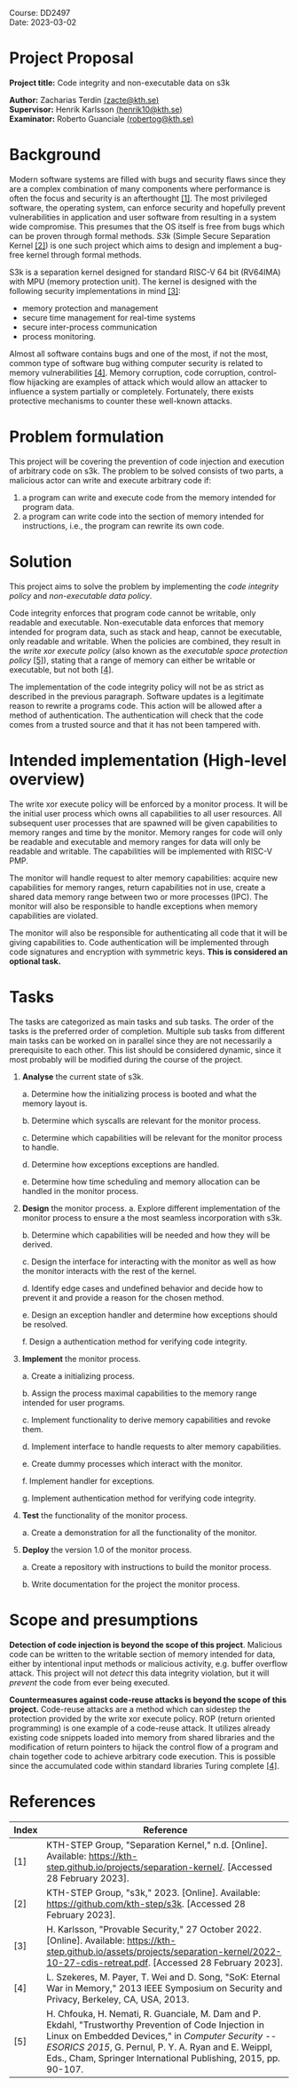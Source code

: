 Course: DD2497  
Date: 2023-03-02

# Project Proposal

**Project title:** Code integrity and non-executable data on s3k

**Author:** Zacharias Terdin [(zacte@kth.se)](mailto:zacte@kth.se)  
**Supervisor:** Henrik Karlsson [(henrik10@kth.se)](mailto:henrik10@kth.se)  
**Examinator:** Roberto Guanciale [(robertog@kth.se)](mailto:robertog@kth.se)

# Background

Modern software systems are filled with bugs and security flaws since they are a complex combination of many components where performance is often the focus and security is an afterthought [[1]](#references). The most privileged software, the operating system, can enforce security and hopefully prevent vulnerabilities in application and user software from resulting in a system wide compromise. This presumes that the OS itself is free from bugs which can be proven through formal methods. _S3k_ (Simple Secure Separation Kernel [[2]](#references)) is one such project which aims to design and implement a bug-free kernel through formal methods.

S3k is a separation kernel designed for standard RISC-V 64 bit (RV64IMA) with MPU (memory protection unit). The kernel is designed with the following security implementations in mind [[3]](#references):
- memory protection and management
- secure time management for real-time systems
- secure inter-process communication
- process monitoring.

Almost all software contains bugs and one of the most, if not the most, common type of software bug withing computer security is related to memory vulnerabilities [[4]](#references). Memory corruption, code corruption, control-flow hijacking are examples of attack which would allow an attacker to influence a system partially or completely. Fortunately, there exists protective mechanisms to counter these well-known attacks.

# Problem formulation

This project will be covering the prevention of code injection and execution of arbitrary code on s3k. The problem to be solved consists of two parts, a malicious actor can write and execute arbitrary code if:

1. a program can write and execute code from the memory intended for program data.
2. a program can write code into the section of memory intended for instructions, i.e., the program can rewrite its own code.

# Solution

This project aims to solve the problem by implementing the *code integrity policy* and *non-executable data policy*.

Code integrity enforces that program code cannot be writable, only readable and executable. Non-executable data enforces that memory intended for program data, such as stack and heap, cannot be executable, only readable and writable. When the policies are combined, they result in the *write xor execute policy* (also known as the *executable space protection policy* [[5]](#references)), stating that a range of memory can either be writable or executable, but not both [[4]](#references).

The implementation of the code integrity policy will not be as strict as described in the previous paragraph. Software updates is a legitimate reason to rewrite a programs code. This action will be allowed after a method of authentication. The authentication will check that the code comes from a trusted source and that it has not been tampered with.

# Intended implementation (High-level overview)

The write xor execute policy will be enforced by a monitor process. It will be the initial user process which owns all capabilities to all user resources. All subsequent user processes that are spawned will be given capabilities to memory ranges and time by the monitor. Memory ranges for code will only be readable and executable and memory ranges for data will only be readable and writable. The capabilities will be implemented with RISC-V PMP.

The monitor will handle request to alter memory capabilities: acquire new capabilities for memory ranges, return capabilities not in use, create a shared data memory range between two or more processes (IPC). The monitor will also be responsible to handle exceptions when memory capabilities are violated.

The monitor will also be responsible for authenticating all code that it will be giving capabilities to. Code authentication will be implemented through code signatures and encryption with symmetric keys. __This is considered an optional task.__

# Tasks

The tasks are categorized as main tasks and sub tasks. The order of the tasks is the preferred order of completion. Multiple sub tasks from different main tasks can be worked on in parallel since they are not necessarily a prerequisite to each other. This list should be considered dynamic, since it most probably will be modified during the course of the project.

1. **Analyse** the current state of s3k.
   
    a. Determine how the initializing process is booted and what the memory layout is.

    b. Determine which syscalls are relevant for the monitor process.
   
    c. Determine which capabilities will be relevant for the monitor process to handle.
  
    d. Determine how exceptions exceptions are handled.

    e. Determine how time scheduling and memory allocation can be handled in the monitor process.

2. **Design**  the monitor process.
    a. Explore different implementation of the monitor process to ensure a the most seamless incorporation with s3k.

    b. Determine which capabilities will be needed and how they will be derived.
  
    c. Design the interface for interacting with the monitor as well as how the monitor interacts with the rest of the kernel.

    d. Identify edge cases and undefined behavior and decide how to prevent it and provide a reason for the chosen method.

    e. Design an exception handler and determine how exceptions should be resolved.

    f. Design a authentication method for verifying code integrity.

2. **Implement** the monitor process.

    a. Create a initializing process.
    
    b. Assign the process maximal capabilities to the memory range intended for user programs.

    c. Implement functionality to derive memory capabilities and revoke them.
    
    d. Implement interface to handle requests to alter memory capabilities.

    e. Create dummy processes which interact with the monitor.

    f. Implement handler for exceptions.

    g. Implement authentication method for verifying code integrity.

3. **Test** the functionality of the monitor process.
  
    a. Create a demonstration for all the functionality of the monitor.

4. **Deploy** the version 1.0 of the monitor process.

    a. Create a repository with instructions to build the monitor process.

    b. Write documentation for the project the monitor process.

# Scope and presumptions

**Detection of code injection is beyond the scope of this project**. Malicious code can be written to the writable section of memory intended for data, either by intentional input methods or malicious activity, e.g. buffer overflow attack. This project will not *detect* this data integrity violation, but it will *prevent* the code from ever being executed.

**Countermeasures against code-reuse attacks is beyond the scope of this project.** Code-reuse attacks are a method which can sidestep the protection provided by the write xor execute policy. ROP (return oriented programming) is one example of a code-reuse attack. It utilizes already existing code snippets loaded into memory from shared libraries and the modification of return pointers to hijack the control flow of a program and chain together code to achieve arbitrary code execution. This is possible since the accumulated code within standard libraries Turing complete [[4]](#references).

# References

| Index | Reference |
| --- | --- |
| [1] | KTH-STEP Group, "Separation Kernel," n.d. [Online]. Available: https://kth-step.github.io/projects/separation-kernel/. [Accessed 28 February 2023]. |
| [2] | KTH-STEP Group, "s3k," 2023. [Online]. Available: https://github.com/kth-step/s3k. [Accessed 28 February 2023]. |
| [3] | H. Karlsson, "Provable Security," 27 October 2022. [Online]. Available: https://kth-step.github.io/assets/projects/separation-kernel/2022-10-27-cdis-retreat.pdf. [Accessed 28 February 2023]. |
| [4] | L. Szekeres, M. Payer, T. Wei and D. Song, "SoK: Eternal War in Memory," 2013 IEEE Symposium on Security and Privacy, Berkeley, CA, USA, 2013. |
| [5] | H. Chfouka, H. Nemati, R. Guanciale, M. Dam and P. Ekdahl, "Trustworthy Prevention of Code Injection in Linux on Embedded Devices," in _Computer Security -- ESORICS 2015_, G. Pernul, P. Y. A. Ryan and E. Weippl, Eds., Cham, Springer International Publishing, 2015, pp. 90-107. |